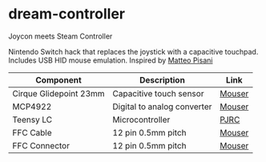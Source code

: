 # dream-controller
Joycon meets Steam Controller

Nintendo Switch hack that replaces the joystick with a capacitive touchpad. Includes USB HID mouse emulation.
Inspired by [Matteo Pisani](https://medium.com/@matteo.pisani.91/how-i-hacked-nintendo-joy-con-controller-8ac22d75b0b8)

| Component              | Description                 | Link                                                         |
| ---------------------- | --------------------------- | ------------------------------------------------------------ |
| Cirque Glidepoint 23mm | Capacitive touch sensor     | [Mouser](https://www.mouser.com/ProductDetail/Cirque/TM023023-2024-000?qs=sGAEpiMZZMv0NwlthflBi9N1a4ghWNXsADUFmDElQZ8%3D) |
| MCP4922                | Digital to analog converter | [Mouser](https://www.mouser.com/ProductDetail/Microchip-Technology/MCP4922-E-ST?qs=iRhCjdSJZe6gRerFwLixKQ%3D%3D) |
| Teensy LC              | Microcontroller             | [PJRC](https://www.pjrc.com/store/teensylc.html)             |
| FFC Cable              | 12 pin 0.5mm pitch          | [Mouser](https://www.mouser.com/c/connectors/ffc-fpc/ffc-fpc-jumper-cables/?number%20of%20conductors=12%20Conductor&pitch=0.5%20mm&instock=y&sort=pricing) |
| FFC Connector          | 12 pin 0.5mm pitch          | [Mouser](https://www.mouser.com/ProductDetail/Amphenol-Aorora/F31K-1A7H1-11012?qs=xZ%2FP%252Ba9zWqZ7VOcLJC0XAg%3D%3D) |
